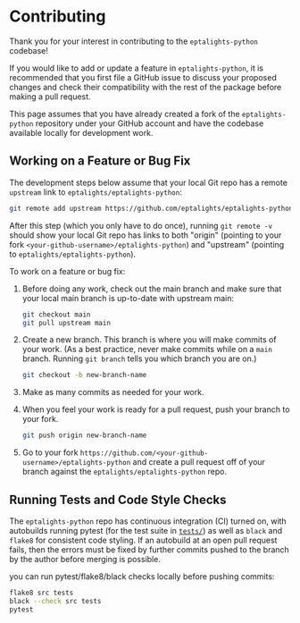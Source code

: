 # Contributing

Thank you for your interest in contributing to the `eptalights-python` codebase!

If you would like to add or update a feature in `eptalights-python`,
it is recommended that you first file a GitHub issue to discuss your proposed changes
and check their compatibility with the rest of the package before making a pull request.

This page assumes that you have already created a fork of the `eptalights-python`
repository under your GitHub account and
have the codebase available locally for development work. 

## Working on a Feature or Bug Fix

The development steps below assume that your local Git repo has a remote
`upstream` link to `eptalights/eptalights-python`:
   
```bash
git remote add upstream https://github.com/eptalights/eptalights-python.git
```

After this step (which you only have to do once),
running `git remote -v` should show your local Git repo
has links to both "origin" (pointing to your fork `<your-github-username>/eptalights-python`)
and "upstream" (pointing to `eptalights/eptalights-python`).

To work on a feature or bug fix:

1. Before doing any work, check out the main branch and
   make sure that your local main branch is up-to-date with upstream main:
   
   ```bash
   git checkout main
   git pull upstream main
   ``` 
   
2. Create a new branch. This branch is where you will make commits of your work.
   (As a best practice, never make commits while on a `main` branch.
   Running `git branch` tells you which branch you are on.)
   
   ```bash
   git checkout -b new-branch-name
   ```
   
3. Make as many commits as needed for your work.

4. When you feel your work is ready for a pull request,
   push your branch to your fork.

   ```bash
   git push origin new-branch-name
   ```
   
5. Go to your fork `https://github.com/<your-github-username>/eptalights-python` and
   create a pull request off of your branch against the `eptalights/eptalights-python` repo.

## Running Tests and Code Style Checks

The `eptalights-python` repo has continuous integration (CI) turned on,
with autobuilds running pytest
(for the test suite in [`tests/`](tests))
as well as `black` and `flake8` for consistent code styling.
If an autobuild at an open pull request fails,
then the errors must be fixed by further commits pushed to the branch
by the author before merging is possible.

you can run pytest/flake8/black checks locally before pushing commits:

```bash
flake8 src tests
black --check src tests
pytest
```